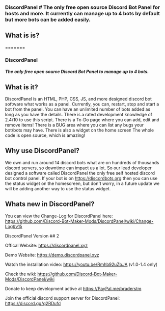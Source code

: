### DiscordPanel   # The only free open source Discord Bot Panel for hosts and more. It currently can manage up to 4 bots by default but more bots can be added easily.
## What is is?
=======
### DiscordPanel   
##### The only free open source Discord Bot Panel to manage up to 4 bots.

## What is it?
DiscordPanel is an HTML, PHP, CSS, JS, and more designed discord bot software what works as a panel.
Currently, you can, restart, stop and start a bot from the panel.
You can have an unlimited number of bots added as long as you have the details.
There is a rated development knowledge of 2.4/10 to use this script.
There is a To-Do page where you can add, edit and remove items!
There is a BUG area where you can list any bugs your bot/bots may have. There is also a widget on the home screen
The whole code is open source, which is amazing!

## Why use DiscordPanel? 
We own and run around 14 discord bots what are on hundreds of thousands discord servers, so downtime can impact us a lot. So our lead developer designed a software called DiscordPanel the only free self hosted discord bot control panel. If your bot is on https://discordbots.org then you can use the status widget on the homescreen, but don't worry, in a future update we will be adding another way to use the status widget.

## Whats new in DiscordPanel?
You can view the Change-Log for DiscordPanel here: https://github.com/Discord-Bot-Maker-Mods/DiscordPanel/wiki/Change-Log#v15


DiscordPanel Version ## 2

Offical Website: https://discordpanel.xyz

Demo Website: https://demo.discordpanel.xyz

Watch the installation video: https://youtu.be/Rmhb92uZbJA (v1.0-1.4 only)

Check the wiki: https://github.com/Discord-Bot-Maker-Mods/DiscordPanel/wiki

Donate to keep development active at https://PayPal.me/braderstm

Join the official discord support server for DiscordPanel: https://discord.gg/q2RDufd
